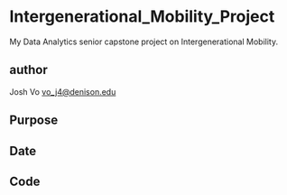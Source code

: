 # Intergenerational_Mobility_Project
My Data Analytics senior capstone project on Intergenerational Mobility.

## author
Josh Vo
vo_j4@denison.edu

## Purpose

## Date

## Code
